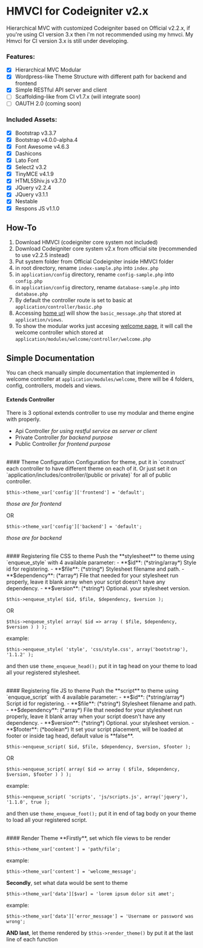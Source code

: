 # HMVCI for Codeigniter v2.x
Hierarchical MVC with customized Codeigniter based on Official v2.2.x, if you're using CI version 3.x then i'm not recommended using my hmvci. My Hmvci for CI version 3.x is still under developing.

### Features:
- [x] Hierarchical MVC Modular
- [x] Wordpress-like Theme Structure with different path for backend and frontend
- [x] Simple RESTful API server and client
- [ ] Scaffolding-like from CI v1.7.x (will integrate soon)
- [ ] OAUTH 2.0 (coming soon)

### Included Assets:
- [x] Bootstrap v3.3.7
- [x] Bootstrap v4.0.0-alpha.4
- [x] Font Awesome v4.6.3
- [x] Dashicons
- [x] Lato Font
- [x] Select2 v3.2
- [x] TinyMCE v4.1.9
- [x] HTML5Shiv.js v3.7.0
- [x] JQuery v2.2.4
- [x] JQuery v3.1.1
- [x] Nestable
- [x] Respons JS v1.1.0

## How-To
1.  Download HMVCI (codeigniter core system not included)
2.  Download Codeigniter core system v2.x from official site (recommended to use v2.2.5 instead)
3.  Put system folder from Official Codeigniter inside HMVCI folder
4.  in root directory, rename `index-sample.php` into `index.php`
5.  in `application/config` directory, rename `config-sample.php` into `config.php`
6.  in `application/config` directory, rename `database-sample.php` into `database.php`
7.  By default the controller route is set to basic at `application/controller/basic.php`
8.  Accessing [home url](*http://localhost/index.php*) will show the `basic_message.php` that stored at `application/views`.
9. To show the modular works just accesing [welcome page](*http://localhost/index.php/welcome*), it will call the welcome controller which stored at `application/modules/welcome/controller/welcome.php`

## Simple Documentation
You can check manually simple documentation that implemented in welcome controller at `application/modules/welcome`, 
there will be 4 folders, config, controllers, models and views.

#### Extends Controller
There is 3 optional extends controller to use my modular and theme engine with properly.
- Api Controller *for using restful service as server or client*
- Private Controller *for backend purpose*
- Public Controller *for frontend purpose*

<br>
#### Theme Configuration
Configuration for theme, put it in `construct` each controller to have different theme on each of it. Or
just set it on `application/includes/controller/(public or private)` for all of public controller.

	$this->theme_var['config']['frontend'] = 'default';
*those are for frontend*

OR

	$this->theme_var['config']['backend'] = 'default';
*those are for backend*

<br>
#### Registering file CSS to theme
Push the **stylesheet** to theme using `enqueue_style` with 4 available parameter:
- **$id**: (*string/array*) Style id for registering.
- **$file**: (*string*) Stylesheet filename and path.
- **$dependency**: (*array*) File that needed for your stylesheet run properly, leave it blank array when your script doesn't have any dependency.
- **$version**: (*string*) Optional. your stylesheet version.

<!-- -->

	$this->enqueue_style( $id, $file, $dependency, $version );

OR

	$this->enqueue_style( array( $id => array ( $file, $dependency, $version ) ) );

example:

	$this->enqueue_style( 'style', 'css/style.css', array('bootstrap'), '1.1.2' );

and then use `theme_enqueue_head();` put it in tag head on your theme to load all your registered stylesheet.

<br>
#### Registering file JS to theme
Push the **script** to theme using `enquque_script` with 4 available parameter:
- **$id**: (*string/array*) Script id for registering.
- **$file**: (*string*) Stylesheet filename and path.
- **$dependency**: (*array*) File that needed for your stylesheet run properly, leave it blank array when your script doesn't have any dependency.
- **$version**: (*string*) Optional. your stylesheet version.
- **$footer**: (*boolean*) It set your script placement, will be loaded at footer or inside tag head, default value is **false**.

<!-- -->

	$this->enqueue_script( $id, $file, $dependency, $version, $footer );

OR

	$this->enqueue_script( array( $id => array ( $file, $dependency, $version, $footer ) ) );

example:

	$this->enqueue_script( 'scripts', 'js/scripts.js', array('jquery'), '1.1.0', true );

and then use `theme_enqueue_foot();` put it in end of tag body on your theme to load all your registered script.

<br>
#### Render Theme
**Firstly**, set which file views to be render

	$this->theme_var['content'] = 'path/file';

example:

	$this->theme_var['content'] = 'welcome_message';

**Secondly**, set what data would be sent to theme

	$this->theme_var['data'][$var] = 'lorem ipsum dolor sit amet';

example:

	$this->theme_var['data']['error_message'] = 'Username or password was wrong';

**AND last**, let theme rendered by `$this->render_theme()` by put it at the last line of each function